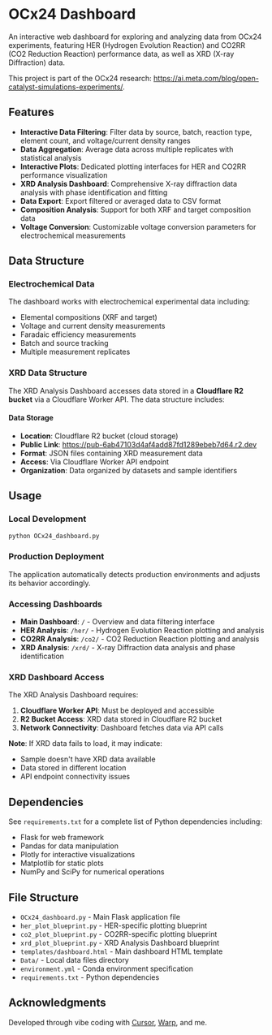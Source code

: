 # OCx24 Dashboard

An interactive web dashboard for exploring and analyzing  data from OCx24 experiments, featuring HER (Hydrogen Evolution Reaction) and CO2RR (CO2 Reduction Reaction) performance data, as well as XRD (X-ray Diffraction) data.

This project is part of the OCx24 research: https://ai.meta.com/blog/open-catalyst-simulations-experiments/.

## Features

- **Interactive Data Filtering**: Filter data by source, batch, reaction type, element count, and voltage/current density ranges
- **Data Aggregation**: Average data across multiple replicates with statistical analysis
- **Interactive Plots**: Dedicated plotting interfaces for HER and CO2RR performance visualization
- **XRD Analysis Dashboard**: Comprehensive X-ray diffraction data analysis with phase identification and fitting
- **Data Export**: Export filtered or averaged data to CSV format
- **Composition Analysis**: Support for both XRF and target composition data
- **Voltage Conversion**: Customizable voltage conversion parameters for electrochemical measurements

## Data Structure

### Electrochemical Data
The dashboard works with electrochemical experimental data including:
- Elemental compositions (XRF and target)
- Voltage and current density measurements
- Faradaic efficiency measurements
- Batch and source tracking
- Multiple measurement replicates

### XRD Data Structure
The XRD Analysis Dashboard accesses data stored in a **Cloudflare R2 bucket** via a Cloudflare Worker API. The data structure includes:

#### Data Storage
- **Location**: Cloudflare R2 bucket (cloud storage)
- **Public Link**: https://pub-6ab47103d4af4add87fd1289ebeb7d64.r2.dev
- **Format**: JSON files containing XRD measurement data
- **Access**: Via Cloudflare Worker API endpoint
- **Organization**: Data organized by datasets and sample identifiers

## Usage

### Local Development
```bash
python OCx24_dashboard.py
```

### Production Deployment
The application automatically detects production environments and adjusts its behavior accordingly.

### Accessing Dashboards
- **Main Dashboard**: `/` - Overview and data filtering interface
- **HER Analysis**: `/her/` - Hydrogen Evolution Reaction plotting and analysis
- **CO2RR Analysis**: `/co2/` - CO2 Reduction Reaction plotting and analysis  
- **XRD Analysis**: `/xrd/` - X-ray Diffraction data analysis and phase identification

### XRD Dashboard Access
The XRD Analysis Dashboard requires:
1. **Cloudflare Worker API**: Must be deployed and accessible
2. **R2 Bucket Access**: XRD data stored in Cloudflare R2 bucket
3. **Network Connectivity**: Dashboard fetches data via API calls

**Note**: If XRD data fails to load, it may indicate:
- Sample doesn't have XRD data available
- Data stored in different location
- API endpoint connectivity issues

## Dependencies

See `requirements.txt` for a complete list of Python dependencies including:
- Flask for web framework
- Pandas for data manipulation
- Plotly for interactive visualizations
- Matplotlib for static plots
- NumPy and SciPy for numerical operations

## File Structure

- `OCx24_dashboard.py` - Main Flask application file
- `her_plot_blueprint.py` - HER-specific plotting blueprint
- `co2_plot_blueprint.py` - CO2RR-specific plotting blueprint  
- `xrd_plot_blueprint.py` - XRD Analysis Dashboard blueprint
- `templates/dashboard.html` - Main dashboard HTML template
- `Data/` - Local data files directory
- `environment.yml` - Conda environment specification
- `requirements.txt` - Python dependencies

## Acknowledgments

Developed through vibe coding with [Cursor](https://cursor.sh), [Warp](https://warp.dev), and me.



